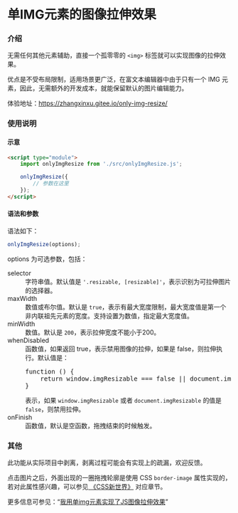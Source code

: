 # 单IMG元素的图像拉伸效果

### 介绍
无需任何其他元素辅助，直接一个孤零零的 <code>&lt;img&gt;</code> 标签就可以实现图像的拉伸效果。

优点是不受布局限制，适用场景更广泛，在富文本编辑器中由于只有一个 IMG 元素，因此，无需额外的开发成本，就能保留默认的图片编辑能力。

体验地址：https://zhangxinxu.gitee.io/only-img-resize/

### 使用说明

####  示意
```html
<script type="module">
    import onlyImgResize from './src/onlyImgResize.js';

    onlyImgResize({
        // 参数在这里
    });
</script>
```

#### 语法和参数
语法如下：

```js
onlyImgResize(options);
```

options 为可选参数，包括：

<dl>
    <dt>selector</dt>
    <dd>字符串值。默认值是 <code>'.resizable, [resizable]'</code>，表示识别为可拉伸图片的选择器。</dd>
    <dt>maxWidth</dt>
    <dd>数值或布尔值。默认是 <code>true</code>，表示有最大宽度限制，最大宽度值是第一个非内联祖先元素的宽度。支持设置为数值，指定最大宽度值。</dd>
    <dt>minWidth</dt>
    <dd>数值。默认是 <code>200</code>，表示拉伸宽度不能小于200。</dd>
    <dt>whenDisabled</dt>
    <dd>函数值，如果返回 true，表示禁用图像的拉伸，如果是 false，则拉伸执行。默认值是：<pre>function () {
    return window.imgResizable === false || document.imgResizable === false;
}</pre>表示，如果 <code>window.imgResizable</code> 或者 <code>document.imgResizable</code> 的值是 <code>false</code>，则禁用拉伸。</dd>
    <dt>onFinish</dt>
    <dd>函数值，默认是空函数，拖拽结束的时候触发。</dd>
</dl>



### 其他

此功能从实际项目中剥离，剥离过程可能会有实现上的疏漏，欢迎反馈。

点击图片之后，外面出现的一圈拖拽轮廓是使用 CSS <code>border-image</code> 属性实现的，若对此属性感兴趣，可以参见<a href="https://item.jd.com/13356308.html"> 《CSS新世界》</a> 对应章节。

更多信息可参见：“<a href="https://www.zhangxinxu.com/wordpress/2022/11/js-image-resize/">我用单img元素实现了JS图像拉伸效果</a>”
